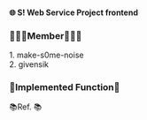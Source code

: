 #### 🌐 S! Web Service Project frontend

<h3>🧑🏻‍💻Member🧑🏻‍💻</h3>
1. make-s0me-noise
<br>
2. givensik

<h3>📓Implemented Function📓</h3>


<p>📚Ref. 📚</p>

